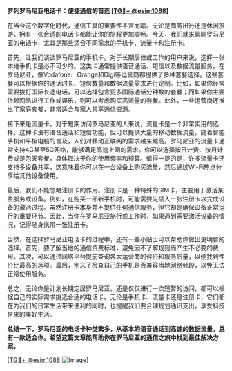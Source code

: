 **罗列罗马尼亚电话卡：便捷通信的首选 [[TG💪+ @esim1088](https://t.me/s/esim1088)]**

在当今这个数字化时代，通信工具的重要性不言而喻。无论是商务出行还是休闲旅游，拥有一张合适的电话卡都能让你的旅程更加顺畅。今天，我们就来聊聊罗马尼亚的电话卡，尤其是那些适合不同需求的手机卡、流量卡和注册卡。

首先，让我们谈谈罗马尼亚的手机卡。对于长期居住或工作的用户来说，选择一张本地手机卡是必不可少的。这类卡通常提供语音通话、短信以及数据流量服务。在罗马尼亚，像Vodafone、Orange和Digi等运营商都提供了多种套餐选择。这些套餐可以根据你的通话时长、短信数量和数据流量需求进行定制。比如，如果你经常需要拨打国际长途电话，可以选择包含更多国际通话分钟数的套餐；而如果你主要依赖网络进行工作或娱乐，则可以考虑购买高流量的套餐。此外，一些运营商还推出了家庭套餐，非常适合与家人共享通信资源。

接下来是流量卡。对于短期访问罗马尼亚的人来说，流量卡是一个非常实用的选择。这种卡没有语音通话和短信功能，但可以提供大量的移动数据流量。随着智能手机和平板电脑的普及，人们对移动互联网的需求越来越高。罗马尼亚的流量卡通常支持4G甚至5G网络，能够满足高速上网的需求。你可以选择按日计费、按月计费或是包天套餐，具体取决于你的使用频率和预算。值得一提的是，许多流量卡还支持多设备共享，这意味着你可以在一台设备上购买流量，然后通过Wi-Fi热点分享给其他设备使用。

最后，我们不能忽略注册卡的作用。注册卡是一种特殊的SIM卡，主要用于激活某些服务或设备。例如，在购买一部新手机时，可能需要先插入一张注册卡以完成设备的激活过程。虽然注册卡本身并不提供任何通信服务，但它却是确保设备正常运行的重要环节。因此，当你在罗马尼亚旅行或工作时，如果遇到需要激活设备的情况，记得随身携带一张注册卡。

当然，在选择罗马尼亚电话卡的过程中，还有一些小贴士可以帮助你做出更明智的选择。首先，要了解当地的通信资费标准，避免因不了解规则而产生不必要的费用。其次，可以通过网络平台提前查询各大运营商的评价和服务质量，以便找到性价比最高的选项。最后，别忘了检查自己的手机是否兼容当地网络频段，以免无法正常使用服务。

总之，无论你是计划长期定居罗马尼亚，还是仅仅进行一次短暂的访问，都可以根据自己的实际需求挑选合适的电话卡。无论是手机卡、流量卡还是注册卡，它们都在为我们的日常生活带来便利的同时，也提醒我们要合理规划通讯支出，享受科技带来的美好生活。

**总结一下，罗马尼亚的电话卡种类繁多，从基本的语音通话到高速的数据流量，总有一款适合你。希望这篇文章能帮助你在罗马尼亚的通信之旅中找到最佳解决方案。**

[[TG💪+ @esim1088](https://t.me/s/esim1088) ![Image](https://i.postimg.cc/4NQfJmqS/Snipaste-2025-05-13-00-14-12.png)]
